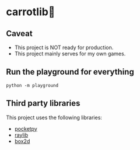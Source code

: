 # carrotlib🥕

## Caveat

+ This project is NOT ready for production.
+ This project mainly serves for my own games.

## Run the playground for everything
```
python -m playground
```

## Third party libraries

This project uses the following libraries:

+ [pocketpy](https://github.com/blueloveTH/pocketpy)
+ [raylib](https://github.com/raysan5/raylib)
+ [box2d](https://github.com/erincatto/box2d)